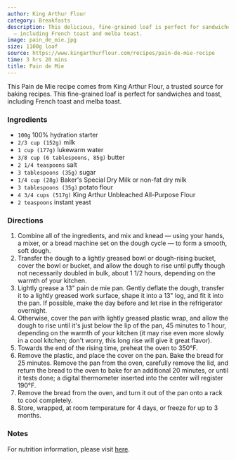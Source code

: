 ```yaml
---
author: King Arthur Flour
category: Breakfasts
description: This delicious, fine-grained loaf is perfect for sandwiches and toast
  — including French toast and melba toast.
image: pain_de_mie.jpg
size: 1100g loaf
source: https://www.kingarthurflour.com/recipes/pain-de-mie-recipe
time: 3 hrs 20 mins
title: Pain de Mie
---
```

This Pain de Mie recipe comes from King Arthur Flour, a trusted source for baking recipes. This fine-grained loaf is perfect for sandwiches and toast, including French toast and melba toast.

### Ingredients

* `100g` 100% hydration starter
* `2/3 cup (152g)` milk
* `1 cup (177g)` lukewarm water
* `3/8 cup (6 tablespoons, 85g)` butter
* `2 1/4 teaspoons` salt
* `3 tablespoons (35g)` sugar
* `1/4 cup (28g)` Baker's Special Dry Milk or non-fat dry milk
* `3 tablespoons (35g)` potato flour
* `4 3/4 cups (517g)` King Arthur Unbleached All-Purpose Flour
* `2 teaspoons` instant yeast

### Directions

1. Combine all of the ingredients, and mix and knead — using your hands, a mixer, or a bread machine set on the dough cycle — to form a smooth, soft dough.
2. Transfer the dough to a lightly greased bowl or dough-rising bucket, cover the bowl or bucket, and allow the dough to rise until puffy though not necessarily doubled in bulk, about 1 1/2 hours, depending on the warmth of your kitchen.
3. Lightly grease a 13" pain de mie pan. Gently deflate the dough, transfer it to a lightly greased work surface, shape it into a 13" log, and fit it into the pan. If possible, make the day before and let rise in the refrigerator overnight.
4. Otherwise, cover the pan with lightly greased plastic wrap, and allow the dough to rise until it's just below the lip of the pan, 45 minutes to 1 hour, depending on the warmth of your kitchen (it may rise even more slowly in a cool kitchen; don't worry, this long rise will give it great flavor).
5. Towards the end of the rising time, preheat the oven to 350°F.
6. Remove the plastic, and place the cover on the pan. Bake the bread for 25 minutes. Remove the pan from the oven, carefully remove the lid, and return the bread to the oven to bake for an additional 20 minutes, or until it tests done; a digital thermometer inserted into the center will register 190°F.
7. Remove the bread from the oven, and turn it out of the pan onto a rack to cool completely.
8. Store, wrapped, at room temperature for 4 days, or freeze for up to 3 months.

### Notes

For nutrition information, please visit [here](https://www.kingarthurflour.com/nutritional-info/12806).